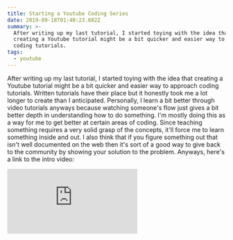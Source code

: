 ```yaml
---
title: Starting a Youtube Coding Series
date: 2019-09-18T01:40:23.682Z
summary: >-
  After writing up my last tutorial, I started toying with the idea that
  creating a Youtube tutorial might be a bit quicker and easier way to approach
  coding tutorials. 
tags:
  - youtube
---
```

<p>After writing up my last tutorial, I started toying with the idea that creating a Youtube tutorial might be a bit quicker and easier way to approach coding tutorials. Written tutorials have their place but it honestly took me a lot longer to create than I anticipated. Personally, I learn a bit better through video tutorials anyways because watching someone's flow just gives a bit better depth in understanding how to do something. I'm mostly doing this as a way for me to get better at certain areas of coding. Since teaching something requires a very solid grasp of the concepts, it'll force me to learn something inside and out. I also think that if you figure something out that isn't well documented on the web then it's sort of a good way to give back to the community by showing your solution to the problem. Anyways, here's a link to the intro video:</p>

<iframe  src="https://www.youtube.com/embed/2bItiHEV3lU" frameborder="0" allow="accelerometer; encrypted-media; gyroscope; picture-in-picture" allowfullscreen></iframe>
